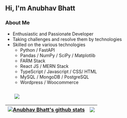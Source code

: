 ## Hi, I'm Anubhav Bhatt

### About Me
- Enthusiastic and Passionate Developer
- Taking challenges and resolve them by technologies
- Skilled on the various technologies
    - Python / FastAPI 
    - Pandas / NumPy / SciPy / Matplotlib
    - FARM Stack 
    - React JS / MERN Stack
    - TypeScript / Javascript / CSS/ HTML
    - MySQL / MongoDB / PostgreSQL
    - Wordpress / Woocommerce

<code>
    <img src="https://skillicons.dev/icons?i=python,javascript,typescript,react,nodejs,graphql,wordpress&theme=light" />
</code>
 
| <a href="https://github.com/anubhavbhatt/github-readme-stats"><img align="center" src="https://github-readme-stats.vercel.app/api?username=anubhavbhatt&show_icons=true&include_all_commits=true&theme=buefy&hide_border=true" alt="Anubhav Bhatt's github stats" /></a> | <a href="https://github.com/anubhavbhatt/github-readme-stats"><img align="center" src="https://github-readme-stats.vercel.app/api/top-langs/?username=anubhavbhatt&layout=compact&theme=buefy&hide_border=true" /></a> |
| ------------- | ------------- |

<!--
**anubhavbhatt/anubhavbhatt** is a ✨ _special_ ✨ repository because its `README.md` (this file) appears on your GitHub profile.

Here are some ideas to get you started:

- 🔭 I’m currently working on ...
- 🌱 I’m currently learning ...
- 👯 I’m looking to collaborate on ...
- 🤔 I’m looking for help with ...
- 💬 Ask me about ...
- 📫 How to reach me: ...
- 😄 Pronouns: ...
- ⚡ Fun fact: ...
-->
